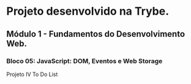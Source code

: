 
# Projeto desenvolvido na Trybe.
## Módulo 1 - Fundamentos do Desenvolvimento Web. 
### Bloco 05: JavaScript: DOM, Eventos e Web Storage

Projeto IV To Do List
